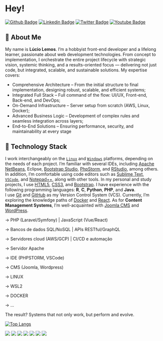 # Hey!

[![Github Badge](https://img.shields.io/badge/-Github-000?style=flat-square&logo=Github&logoColor=white&link=https://github.com/luciolemos)](https://github.com/luciolemos)
[![Linkedin Badge](https://img.shields.io/badge/-LinkedIn-blue?style=flat-square&logo=Linkedin&logoColor=white&link=https://www.linkedin.com/in/lucio-lemos-a550441a1/)](https://www.linkedin.com/in/lucio-lemos-a550441a1/)
[![Twitter Badge](https://img.shields.io/badge/-Twitter-1ca0f1?style=flat-square&labelColor=1ca0f1&logo=twitter&logoColor=white&link=https://twitter.com/lucciolemos)](https://twitter.com/lucciolemos)
[![Youtube Badge](https://img.shields.io/badge/-YouTube-ff0000?style=flat-square&labelColor=ff0000&logo=youtube&logoColor=white&link=https://studio.youtube.com/channel/UCrNM1nr2nw0lSqMD10m6rLw)](#)

## 👤 About Me

My name is **Lúcio Lemos**. I’m a hobbyist front-end developer and a lifelong learner, passionate about web development technologies. 
From concept to implementation, I orchestrate the entire project lifecycle with strategic vision, systemic thinking, and a results-oriented focus — delivering not just code, but integrated, scalable, and sustainable solutions.
My expertise covers:
  - Comprehensive Architecture – From the initial structure to final implementation, designing robust, scalable, and efficient systems;
  - Integrated Full Stack – Full command of the flow: UI/UX, Front-end, Back-end, and DevOps;
  - On-Demand Infrastructure – Server setup from scratch (AWS, Linux, Docker);
  - Advanced Business Logic – Development of complex rules and seamless integration across layers;
  - End-to-End Solutions – Ensuring performance, security, and maintainability at every stage
<!--
- [Website](https://www.luciolemos.com) ✔️
- [MySQL](https://www.mysql.com/) ✔️
- [Javascript](https://developer.mozilla.org/pt-BR/docs/Web/JavaScript) ✔️
- [Vagrant](https://www.vagrantup.com/) ✔️
- [Network and System Security](#) ✔️
- [Data Governance](#) ✔️
-->
## 🔧 Technology Stack
I work interchangeably on the [`Linux`](https://linuxmint.com/) and [`Windows`](https://www.microsoft.com/pt-br/windows/) platforms, depending on the needs of each project.
I’m familiar with several IDEs, including [Apache NetBeans](https://netbeans.apache.org/), Eclipse, [Bootstrap Studio](https://bootstrapstudio.io/), [PhpStorm](https://www.jetbrains.com/pt-br/phpstorm/), and [RStudio](https://www.r-project.org/), among others.
In addition, I’m comfortable using code editors such as [Sublime Text](https://www.sublimetext.com/), [`VSCode`](https://code.visualstudio.com/), and [Notepad++](https://notepad-plus-plus.org/), along with other tools.
In my personal and study projects, I use [HTML5](https://developer.mozilla.org/pt-BR/docs/Web/Guide/HTML/HTML5), [CSS3](https://developer.mozilla.org/pt-BR/docs/Web/CSS), and [Bootstrap](https://getbootstrap.com/).
I have experience with the following programming languages: **R**, **C**, **Python**, **PHP**, and **Java**.  
I use [Git](https://git-scm.com/) and [GitHub](https://github.com/) as my Version Control System (VCS).
Currently, I’m exploring the knowledge paths of [Docker](https://docs.docker.com/) and [React](https://pt-br.reactjs.org/).
As for **Content Management Systems**, I’m well-acquainted with [Joomla CMS](https://www.joomla.org/) and [WordPress](https://br.wordpress.org/).

→ PHP (Laravel/Symfony) | JavaScript (Vue/React)

→ Bancos de dados SQL/NoSQL | APIs RESTful/GraphQL

→ Servidores cloud (AWS/GCP) | CI/CD e automação

→ Servidor Apache

→ IDE (PHPSTORM, VSCode)

→ CMS (Joomla, Wordpress)

→ LINUX

→ WSL2

→ DOCKER

→ ...

The result? Systems that not only work, but perform and evolve.

[![Top Langs](https://github-readme-stats.vercel.app/api/top-langs/?username=luciolemos&layout=compact)](https://github.com/luciolemos/github-readme-stats)

[![](https://img.shields.io/badge/HTML-5-blue)](https://developer.mozilla.org/pt-BR/docs/Learn/HTML/Introduction_to_HTML) 
[![](https://img.shields.io/badge/CSS-3-red)](https://developer.mozilla.org/pt-BR/docs/Web/Tutorials#documentation_2) 
[![](https://img.shields.io/badge/Bootstrap-5-orange)](https://getbootstrap.com/)
[![](https://img.shields.io/badge/Linux_Mint-20.04-yellow)](#)
[![](https://img.shields.io/badge/Windows-11_Home_Single_Language-blue)](#)
[![](https://img.shields.io/badge/WSL-2-green)](https://docs.microsoft.com/pt-br/windows/wsl/) 
[![](https://img.shields.io/badge/Angular_CLI-12.2.4-red)](https://angular.io/)

<!--https://github.com/anuraghazra/github-readme-stats-->
<!--![Anurag's GitHub stats](https://github-readme-stats.vercel.app/api?username=luciolemos&show_icons=true)-->
<!--![Anurag's GitHub stats](https://github-readme-stats.vercel.app/api?username=luciolemos&show_icons=true&theme=dark)-->
<!--[![Top Langs](https://github-readme-stats.vercel.app/api/top-langs/?username=luciolemos&hide=javascript,html)](https://github.com/luciolemos/github-readme-stats)-->


